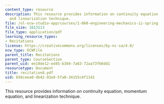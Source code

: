 ```yaml
---
content_type: resource
description: This resource provides information on continuity equation, momentum equation,
  and linearization technique.
file: /ol-ocw-studio-app/courses/1-060-engineering-mechanics-ii-spring-2006/b56ceea0db4293a95fa034155c4f1141_recitation8.pdf
file_size: 1613113
file_type: application/pdf
learning_resource_types:
- Recitations
license: https://creativecommons.org/licenses/by-nc-sa/4.0/
ocw_type: OCWFile
parent_title: Recitations
parent_type: CourseSection
parent_uid: ee18de12-ed45-b384-7a83-72aa73f66dd1
resourcetype: Document
title: recitation8.pdf
uid: b56ceea0-db42-93a9-5fa0-34155c4f1141
---
```

This resource provides information on continuity equation, momentum equation, and linearization technique.